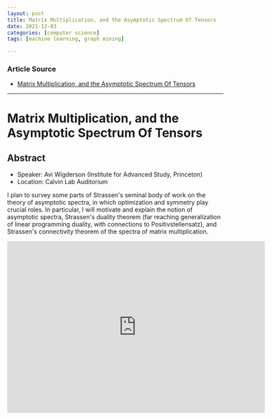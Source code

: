 ```yaml
---
layout: post
title: Matrix Multiplication, and the Asymptotic Spectrum Of Tensors
date: 2021-12-03
categories: [computer science]
tags: [machine learning, graph mining]

---
```


### Article Source

* [Matrix Multiplication, and the Asymptotic Spectrum Of Tensors](https://www.youtube.com/watch?v=Ejaz0YWYT3I)


---


# Matrix Multiplication, and the Asymptotic Spectrum Of Tensors

## Abstract

* Speaker: Avi Wigderson (Institute for Advanced Study, Princeton)
* Location: Calvin Lab Auditorium


I plan to survey some parts of Strassen's seminal body of work on the theory of asymptotic spectra, in which optimization and symmetry play crucial roles. In particular, I will motivate and explain the notion of asymptotic spectra, Strassen's duality theorem (far reaching generalization of linear programming duality, with connections to Positivstellensatz), and Strassen's connectivity theorem of the spectra of matrix multiplication.

<iframe width="600" height="400" src="https://www.youtube.com/embed/Ejaz0YWYT3I" title="YouTube video player" frameborder="0" allow="accelerometer; autoplay; clipboard-write; encrypted-media; gyroscope; picture-in-picture" allowfullscreen></iframe>